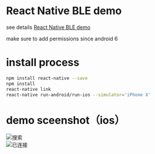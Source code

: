 # React Native BLE demo
see details [React Native BLE demo](http://blog.csdn.net/withings/article/details/71378562)

make sure to add permissions since android 6

# install process
```sh
npm install react-native --save
npm install
react-native link
react-native run-android/run-ios --simulator='iPhone X'
```
# demo sceenshot（ios）
![搜索](https://github.com/zhanguangao/react-native-ble-manager-demo/blob/master/screenshot/scan.png?raw=true)
<br>
![已连接](https://github.com/zhanguangao/react-native-ble-manager-demo/blob/master/screenshot/connect.png?raw=true)

